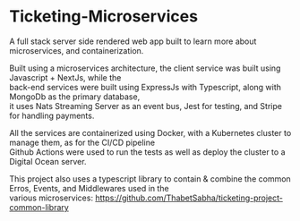 # Ticketing-Microservices

A full stack server side rendered web app built to learn more about microservices, and containerization.

Built using a microservices architecture, the client service was built using Javascript + NextJs, while the    
back-end services were built using ExpressJs with Typescript, along with MongoDb as the primary database,     
it uses Nats Streaming Server as an event bus, Jest for testing, and Stripe for handling payments.

All the services are containerized using Docker, with a Kubernetes cluster to manage them, as for the CI/CD pipeline    
Github Actions were used to run the tests as well as deploy the cluster to a Digital Ocean server.


This project also uses a typescript library to contain & combine the common Erros, Events, and Middlewares used in the    
various microservices: https://github.com/ThabetSabha/ticketing-project-common-library

